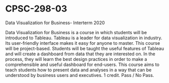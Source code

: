 # CPSC-298-03
Data Visualization for Business- Interterm 2020 

Data Visualization for Business is a course in which students will be introduced to Tableau. Tableau is a leader for data visualization in industry. Its user-friendly interface makes it easy for anyone to master. This course will be project-based. Students will be taught the useful features of Tableau and will create a dashboard from data that they are interested on. In the process, they will learn the best design practices in order to make a comprehensible and useful dashboard for end-users. This course aims to teach students how to present data and analyses in a way that can be understood by business users and executives. 
1 credit. Pass / No Pass.
